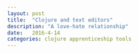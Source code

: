 ```yaml
---
layout: post
title:  "Clojure and text editors"
description: "A love-hate relationship"
date:   2016-4-14
categories: clojure apprenticeship tools
---
```

